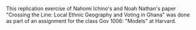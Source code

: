 This replication exercise of Nahomi Ichino's and Noah Nathan's paper "Crossing the Line: Local Ethnic Geography and Voting in Ghana" was done as part of an assignment for the class Gov 1006: "Models" at Harvard. 
